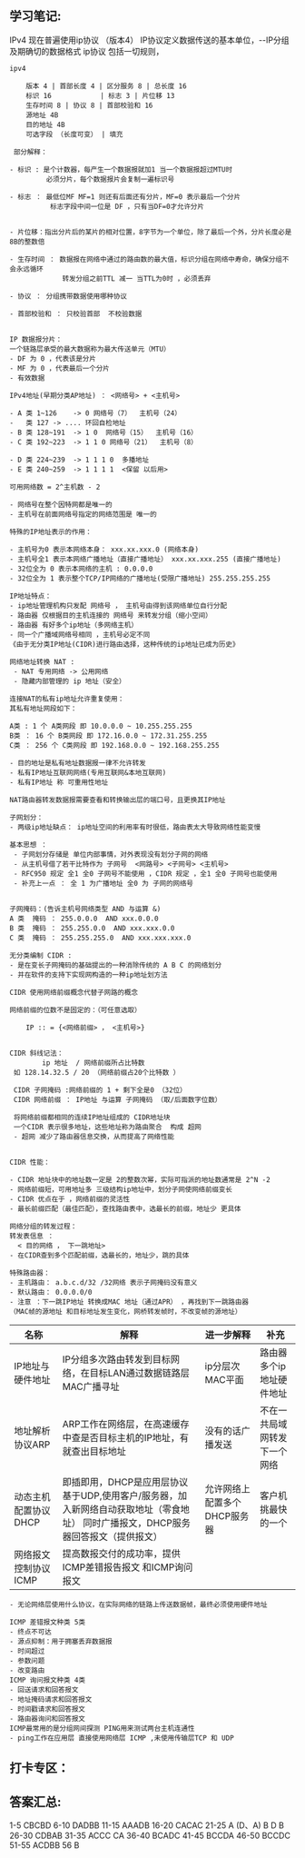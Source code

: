 ## 学习笔记:
IPv4  现在普遍使用ip协议 （版本4） IP协议定义数据传送的基本单位，--IP分组 及期确切的数据格式
ip协议 包括一切规则，


```
ipv4

    版本 4 | 首部长度 4 | 区分服务 8 | 总长度 16
    标识 16            | 标志 3 | 片位移 13
    生存时间 8 | 协议 8 | 首部校验和 16
    源地址 4B
    目的地址 4B
    可选字段 （长度可变） | 填充 
 
 部分解释：
 
- 标识 : 是个计数器，每产生一个数据报就加1 当一个数据报超过MTU时
         必须分片，每个数据报片会复制一遍标识号
         
- 标志 ： 最低位MF MF=1 则还有后面还有分片，MF=0 表示最后一个分片
          标志字段中间一位是 DF ，只有当DF=0才允许分片
          
         
- 片位移：指出分片后的某片的相对位置，8字节为一个单位，除了最后一个外，分片长度必是8B的整数倍

- 生存时间 ： 数据报在网络中通过的路由数的最大值，标识分组在网络中寿命，确保分组不会永远循环
             转发分组之前TTL 减一 当TTL为0时 ，必须丢弃
             
- 协议 ： 分组携带数据使用哪种协议

- 首部校验和 ： 只校验首部  不校验数据
  
```

```
IP 数据报分片：   
一个链路层承受的最大数据称为最大传送单元（MTU）   
- DF 为 0 ，代表该是分片
- MF 为 0 ，代表最后一个分片
- 有效数据

```

```
IPv4地址(早期分类AP地址) ： <网络号> + <主机号>

- A 类 1~126    -> 0 网络号（7）  主机号（24） 
-   类 127 -> .... 环回自检地址  
- B 类 128~191  -> 1 0  网络号（15）  主机号（16）
- C 类 192~223  -> 1 1 0 网络号（21）  主机号（8）

- D 类 224~239  -> 1 1 1 0  多播地址
- E 类 240~259  -> 1 1 1 1  <保留 以后用>

可用网络数 = 2^主机数 - 2

- 网络号在整个因特网都是唯一的 
- 主机号在前面网络号指定的网络范围是 唯一的 
```
```
特殊的IP地址表示的作用：

- 主机号为0 表示本网络本身： xxx.xx.xxx.0 (网络本身)
- 主机号全1 表示本网络广播地址（直接广播地址） xxx.xx.xxx.255 (直接广播地址)
- 32位全为 0 表示本网络的主机 : 0.0.0.0
- 32位全为 1 表示整个TCP/IP网络的广播地址(受限广播地址) 255.255.255.255

```

```
IP地址特点： 
- ip地址管理机构只发配 网络号 ， 主机号由得到该网络单位自行分配
- 路由器 仅根据目的主机连接的 网络号 来转发分组（缩小空间）
- 路由器 有好多个ip地址（多网络主机）
- 同一个广播域网络号相同 ，主机号必定不同
《由于无分类IP地址(CIDR)进行路由选择，这种传统的ip地址已成为历史》
```

```
网络地址转换 NAT :
 - NAT 专用网络 -> 公用网络
 - 隐藏内部管理的 ip 地址（安全）
 
连接NAT的私有ip地址允许重复使用：
其私有地址网段如下：

A类 : 1 个 A类网段 即 10.0.0.0 ~ 10.255.255.255
B类 ： 16 个 B类网段 即 172.16.0.0 ~ 172.31.255.255
C类 ： 256 个 C类网段 即 192.168.0.0 ~ 192.168.255.255

- 目的地址是私有地址数据报一律不允许转发
- 私有IP地址互联网网络(专用互联网&本地互联网)
- 私有IP地址 称 可重用性地址

NAT路由器转发数据报需要查看和转换输出层的端口号，且更换其IP地址
```
```
子网划分：
- 两级ip地址缺点： ip地址空间的利用率有时很低，路由表太大导致网络性能变慢

基本思想 ：
 - 子网划分存储是 单位内部事情，对外表现没有划分子网的网络
 - 从主机号借了若干比特作为 子网号  <网路号> <子网号> <主机号>
 - RFC950 规定 全1 全0 子网号不能使用 ，CIDR 规定 ，全1 全0 子网号也能使用
 - 补充上一点 ： 全 1 为广播地址 全0 为 子网的网络号
 
```

``` 
子网掩码：(告诉主机号网络类型 AND 与运算 &)
A 类  掩码 ： 255.0.0.0  AND xxx.0.0.0
B 类  掩码 ： 255.255.0.0  AND xxx.xxx.0.0
C 类  掩码 ： 255.255.255.0  AND xxx.xxx.xxx.0
```
```
无分类编制 CIDR :
- 是在变长子网掩码的基础提出的一种消除传统的 A B C 的网络划分
- 并在软件的支持下实现网构造的一种ip地址划方法

CIDR 使用网络前缀概念代替子网路的概念

网络前缀的位数不是固定的：（可任意选取）

    IP :: = {<网络前缀> ， <主机号>}
    
```

```
CIDR 斜线记法：
        ip 地址  / 网络前缀所占比特数 
 如 128.14.32.5 / 20 （网络前缀占20个比特数 ）
 
 CIDR 子网掩码 :网络前缀的 1 + 剩下全是0 （32位）
 CIDR 网络前缀 ： IP地址 与运算 子网掩码 （取/后面数字位数）
 
 将网络前缀都相同的连续IP地址组成的 CIDR地址块
 一个CIDR 表示很多地址，这些地址称为路由聚合  构成 超网
 - 超网 减少了路由器信息交换，从而提高了网络性能
 
```
```
CIDR 性能：

- CIDR 地址块中的地址数一定是 2的整数次幂，实际可指派的地址数通常是 2^N -2 
- 网络前缀短，可用地址多 三级结构ip地址中，划分子网使网络前缀变长
- CIDR 优点在于 ，网络前缀的灵活性
- 最长前缀匹配（最佳匹配），查找路由表中，选最长的前缀，地址少 更具体
```
```
网络分组的转发过程：
转发表信息 ：
  < 目的网络 ， 下一跳地址>
- 在CIDR查到多个匹配前缀，选最长的，地址少，跳的具体

特殊路由器：
- 主机路由： a.b.c.d/32 /32网络 表示子网掩码没有意义
- 默认路由： 0.0.0.0/0 
- 注意 ：下一跳IP地址 转换成MAC 地址（通过APR） ，再找到下一跳路由器
（MAC帧的源地址 和目标地址发生变化，网桥转发帧时，不改变帧的源地址）
```

| 名称 | 解释 |进一步解释 |补充
|--|--|--|--|
IP地址与硬件地址|IP分组多次路由转发到目标网络，在目标LAN通过数据链路层MAC广播寻址|ip分层次 MAC平面|路由器多个ip地址硬件地址
地址解析协议ARP|ARP工作在网络层，在高速缓存中查是否目标主机的IP地址，有就查出目标地址|没有的话广播发送|不在一共局域网转发下一个网络
动态主机配置协议DHCP|即插即用，DHCP是应用层协议基于UDP,使用客户/服务器，加入新网络自动获取地址（零食地址） 同时广播报文，DHCP服务器回答报文（提供报文）|允许网络上配置多个DHCP服务器|客户机挑最快的一个
网络报文控制协议ICMP| 提高数报交付的成功率，提供ICMP差错报告报文 和ICMP询问报文
```
- 无论网络层使用什么协议，在实际网络的链路上传送数据帧，最终必须使用硬件地址
```
```
ICMP 差错报文种类 5类
- 终点不可达
- 源点抑制：用于拥塞丢弃数据报
- 时间超过
- 参数问题
- 改变路由
ICMP 询问报文种类 4类
- 回送请求和回答报文
- 地址掩码请求和回答报文
- 时间戳请求和回答报文
- 路由器询问和回答报文
ICMP最常用的是分组网间探测 PING用来测试两台主机连通性
- ping工作在应用层 直接使用网络层 ICMP ,未使用传输层TCP 和 UDP
```


## 打卡专区：


## 答案汇总: 
1-5  CBCBD
6-10 DADBB
11-15 AAADB
16-20 CACAC
21-25 A (D、A) B D B
26-30 CDBAB
31-35 ACCC CA
36-40 BCADC
41-45 BCCDA
46-50 BCCDC
51-55 ACDBB
56 B
